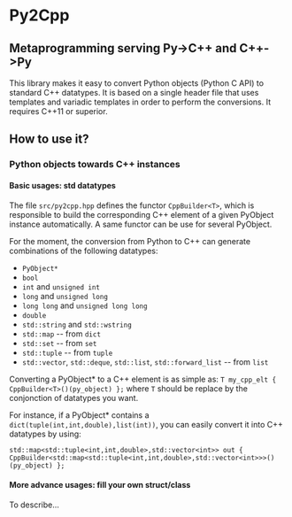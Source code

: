# Py2Cpp

## Metaprogramming serving Py->C++ and C++->Py

This library makes it easy to convert Python objects (Python C API) to standard C++ datatypes. It is based on a single header file that uses templates and variadic templates in order to perform the conversions. It requires C++11 or superior.

## How to use it?

### Python objects towards C++ instances

#### Basic usages: std datatypes

The file ```src/py2cpp.hpp``` defines the functor ```CppBuilder<T>```, which is responsible to build the corresponding C++ element of a given PyObject instance automatically. A same functor can be use for several PyObject.

For the moment, the conversion from Python to C++ can generate combinations of the following datatypes:
- ```PyObject*```
- ```bool```
- ```int``` and ```unsigned int```
- ```long``` and ```unsigned long```
- ```long long``` and ```unsigned long long```
- ```double```
- ```std::string``` and ```std::wstring```
- ```std::map``` -- from ```dict```
- ```std::set``` -- from ```set```
- ```std::tuple``` -- from ```tuple```
- ```std::vector```, ```std::deque```, ```std::list```, ```std::forward_list``` -- from ```list```

Converting a PyObject* to a C++ element is as simple as: ```T my_cpp_elt { CppBuilder<T>()(py_object) };``` where ```T``` should be replace by the conjonction of datatypes you want.

For instance, if a PyObject* contains a ```dict(tuple(int,int,double),list(int))```, you can easily convert it into C++ datatypes by using:

```
std::map<std::tuple<int,int,double>,std::vector<int>> out { CppBuilder<std::map<std::tuple<int,int,double>,std::vector<int>>>()(py_object) };
```

#### More advance usages: fill your own struct/class

To describe...
